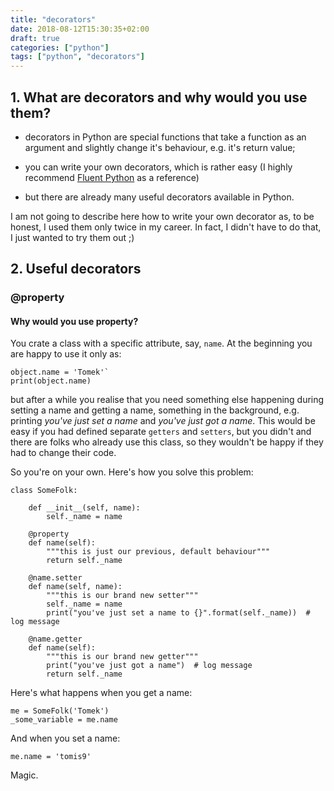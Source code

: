 ```yaml
---
title: "decorators"
date: 2018-08-12T15:30:35+02:00
draft: true
categories: ["python"]
tags: ["python", "decorators"]
---
```


## 1. What are decorators and why would you use them?

* decorators in Python are special functions that take a function as an argument and slightly change it's behaviour, e.g. it's return value;

* you can write your own decorators, which is rather easy (I highly recommend [Fluent Python](http://shop.oreilly.com/product/0636920032519.do) as a reference)

* but there are already many useful decorators available in Python.

I am not going to describe here how to write your own decorator as, to be honest, I used them only twice in my career. In fact, I didn't have to do that, I just wanted to try them out ;)

## 2. Useful decorators

### @property

#### Why would you use property?

You crate a class with a specific attribute, say, `name`. At the beginning you are happy to use it only as:
```
object.name = 'Tomek'`
print(object.name)
```

but after a while you realise that you need something else happening during setting a name and getting a name, something in the background, e.g. printing *you've just set a name* and *you've just got a name*. This would be easy if you had defined separate `getters` and `setters`, but you didn't and there are folks who already use this class, so they wouldn't be happy if they had to change their code. 

So you're on your own. Here's how you solve this problem:

```{python}
class SomeFolk:

    def __init__(self, name):
        self._name = name

    @property
    def name(self):
        """this is just our previous, default behaviour"""
        return self._name

    @name.setter
    def name(self, name):
        """this is our brand new setter"""
        self._name = name
        print("you've just set a name to {}".format(self._name))  # log message

    @name.getter
    def name(self):
        """this is our brand new getter"""
        print("you've just got a name")  # log message
        return self._name
```

Here's what happens when you get a name:
```{python}
me = SomeFolk('Tomek')
_some_variable = me.name
```

And when you set a name:
```{python}
me.name = 'tomis9'
```

Magic.

